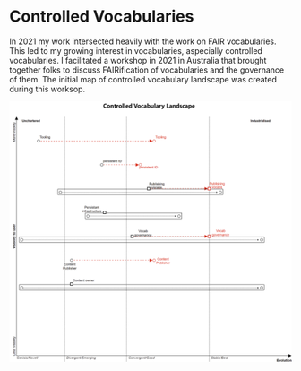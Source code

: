 # Controlled Vocabularies

In 2021 my work intersected heavily with the work on FAIR vocabularies.  
This led to my growing interest in vocabularies, aspecially controlled vocabularies.
I facilitated a workshop in 2021 in Australia that brought together folks to discuss FAIRification of vocabularies and the governance of them.
The initial map of controlled vocabulary landscape was created during this worksop.

<img src="Controlled Vocabularies.png">